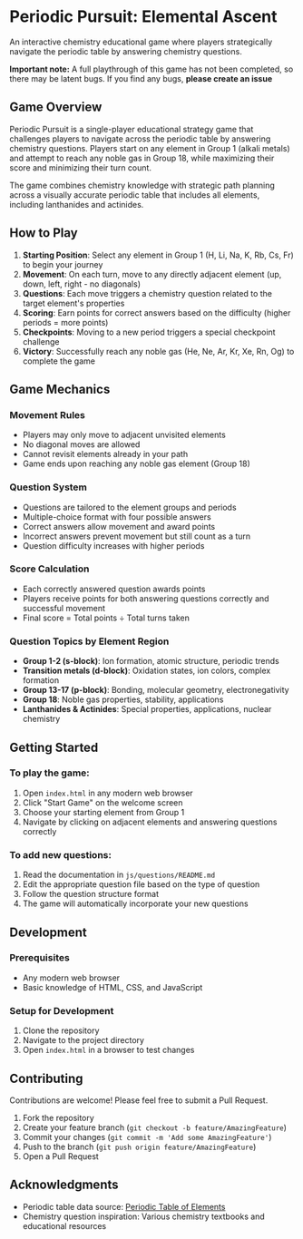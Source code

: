 # Periodic Pursuit: Elemental Ascent

An interactive chemistry educational game where players strategically navigate the periodic table by answering chemistry questions.

**Important note:** A full playthrough of this game has not been completed, so there may be latent bugs. If you find any bugs, 
**please create an issue**

## Game Overview

Periodic Pursuit is a single-player educational strategy game that challenges players to navigate across the periodic table by answering chemistry questions. Players start on any element in Group 1 (alkali metals) and attempt to reach any noble gas in Group 18, while maximizing their score and minimizing their turn count.

The game combines chemistry knowledge with strategic path planning across a visually accurate periodic table that includes all elements, including lanthanides and actinides.

## How to Play

1. **Starting Position**: Select any element in Group 1 (H, Li, Na, K, Rb, Cs, Fr) to begin your journey
2. **Movement**: On each turn, move to any directly adjacent element (up, down, left, right - no diagonals)
3. **Questions**: Each move triggers a chemistry question related to the target element's properties
4. **Scoring**: Earn points for correct answers based on the difficulty (higher periods = more points)
5. **Checkpoints**: Moving to a new period triggers a special checkpoint challenge
6. **Victory**: Successfully reach any noble gas (He, Ne, Ar, Kr, Xe, Rn, Og) to complete the game

## Game Mechanics

### Movement Rules
- Players may only move to adjacent unvisited elements
- No diagonal moves are allowed
- Cannot revisit elements already in your path
- Game ends upon reaching any noble gas element (Group 18)

### Question System
- Questions are tailored to the element groups and periods
- Multiple-choice format with four possible answers
- Correct answers allow movement and award points
- Incorrect answers prevent movement but still count as a turn
- Question difficulty increases with higher periods

### Score Calculation
- Each correctly answered question awards points
- Players receive points for both answering questions correctly and successful movement
- Final score = Total points ÷ Total turns taken

### Question Topics by Element Region
- **Group 1-2 (s-block)**: Ion formation, atomic structure, periodic trends
- **Transition metals (d-block)**: Oxidation states, ion colors, complex formation
- **Group 13-17 (p-block)**: Bonding, molecular geometry, electronegativity
- **Group 18**: Noble gas properties, stability, applications
- **Lanthanides & Actinides**: Special properties, applications, nuclear chemistry

## Getting Started

### To play the game:

1. Open `index.html` in any modern web browser
2. Click "Start Game" on the welcome screen
3. Choose your starting element from Group 1
4. Navigate by clicking on adjacent elements and answering questions correctly

### To add new questions:

1. Read the documentation in `js/questions/README.md`
2. Edit the appropriate question file based on the type of question
3. Follow the question structure format
4. The game will automatically incorporate your new questions

## Development

### Prerequisites

- Any modern web browser
- Basic knowledge of HTML, CSS, and JavaScript

### Setup for Development

1. Clone the repository
2. Navigate to the project directory
3. Open `index.html` in a browser to test changes

## Contributing

Contributions are welcome! Please feel free to submit a Pull Request.

1. Fork the repository
2. Create your feature branch (`git checkout -b feature/AmazingFeature`)
3. Commit your changes (`git commit -m 'Add some AmazingFeature'`)
4. Push to the branch (`git push origin feature/AmazingFeature`)
5. Open a Pull Request

## Acknowledgments

- Periodic table data source: [Periodic Table of Elements](https://en.wikipedia.org/wiki/Periodic_table)
- Chemistry question inspiration: Various chemistry textbooks and educational resources